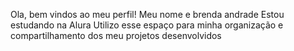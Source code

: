 Ola, bem vindos ao meu perfil! 
Meu nome e brenda andrade 
Estou estudando na Alura
Utilizo esse espaço para minha organização e compartilhamento dos meu projetos desenvolvidos
